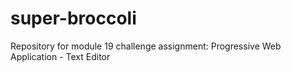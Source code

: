 # super-broccoli
Repository for module 19 challenge assignment: Progressive Web Application - Text Editor
